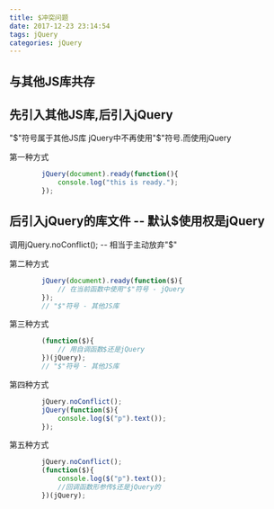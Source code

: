 ```yaml
---
title: $冲突问题
date: 2017-12-23 23:14:54 
tags: jQuery
categories: jQuery
---
```


## 与其他JS库共存
## 先引入其他JS库,后引入jQuery
"$"符号属于其他JS库
 jQuery中不再使用"$"符号.而使用jQuery
 
第一种方式
```js
		jQuery(document).ready(function(){
		    console.log("this is ready.");
		});
```

##  后引入jQuery的库文件 -- 默认$使用权是jQuery
调用jQuery.noConflict(); -- 相当于主动放弃"$"

第二种方式
```js
		jQuery(document).ready(function($){
		    // 在当前函数中使用"$"符号 - jQuery
		});
		// "$"符号 - 其他JS库
```

第三种方式
```js
		(function($){
		    // 用自调函数$还是jQuery
		})(jQuery);
		// "$"符号 - 其他JS库
```

第四种方式
```js
		jQuery.noConflict();
		jQuery(function($){
		    console.log($("p").text());
		});
```

第五种方式
``` js
		jQuery.noConflict();
		(function($){
		    console.log($("p").text());
			//回调函数形参传$还是jQuery的
		})(jQuery);
```